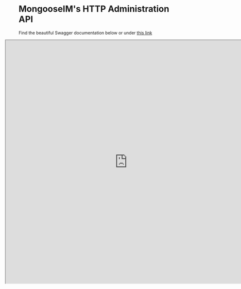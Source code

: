 # MongooseIM's HTTP Administration API

Find the beautiful Swagger documentation below or
under [this link](http://mongooseim.readthedocs.io/en/latest/swagger/index.html)

<iframe src="http://mongooseim.readthedocs.io/en/latest/swagger/index.html"
height="800" width="800" style="margin-left: -45px;"></iframe>

